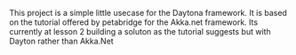 This project is a simple little usecase for the Daytona framework. It is based on the tutorial offered by petabridge for the Akka.net framework.
Its currently at lesson 2 building a soluton as the tutorial suggests but with Dayton rather than Akka.Net

